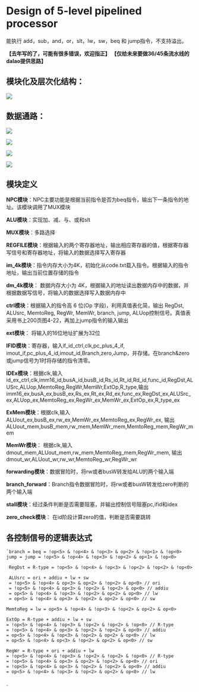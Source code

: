 # Design of 5-level pipelined processor
能执行 add，sub，and，or，slt，lw，sw，beq 和 jump指令，不支持溢出。

**【去年写的了，可能有很多错误，欢迎指正】
【仅给未来要做36/45条流水线的dalao提供思路】**




## 模块化及层次化结构： ##
![](https://i.imgur.com/3eGDzqk.jpg)


## 数据通路： ##
![](https://i.imgur.com/kBVZzGp.png)

![](https://i.imgur.com/nTeMnty.png)

![](https://i.imgur.com/XbJDh24.png)

![](https://i.imgur.com/2PjD2LL.png)


## 模块定义 ##
**NPC模块**：NPC主要功能是根据当前指令是否为beq指令，输出下一条指令的地址。该模块调用了MUX模块


**ALU模块**：实现加、减、与、或和slt

**MUX模块**：多路选择

**REGFILE模块**：根据输入的两个寄存器地址，输出相应寄存器的值，根据寄存器写信号和寄存器地址，将输入的数据选择写入寄存器

**im_4k模块**：指令内存大小为4K，初始化从code.txt载入指令。根据输入的指令地址，输出当前位置存储的指令

**dm_4k模块**：
数据内存大小为 4K，根据输入的地址读出数据内存中的数据，并根据数据写信号，将输入的数据选择写入数据内存中

**ctrl模块**：根据输入的指令高 6 位(Op 字段)，利用真值表化简，输出 RegDst, ALUsrc, 
MemtoReg, RegWr, MemWr, branch, jump, ALUop控制信号。真值表采用书上200页图4-22，再加上jump指令的输入输出

**ext模块**：
将输入的16位地址扩展为32位

**IFID模块**：寄存器，输入if_id_ctrl,clk,pc_plus_4_if, imout_if,pc_plus_4_id,imout_id,Branch,zero,Jump，并存储。在branch&zero或jump信号为1时将存储的指令清零。

**IDEx模块**：根据clk,输入id_ex_ctrl,clk,imm16_id,busA_id,busB_id,Rs_id,Rt_id,Rd_id,func_id,RegDst,ALUSrc,ALUop,MemtoReg,RegWr,MemWr,ExtOp,R_type,输出imm16_ex,busA_ex,busB_ex,Rs_ex,Rt_ex,Rd_ex,func_ex,RegDst_ex,ALUSrc_ex,ALUop_ex,MemtoReg_ex,RegWr_ex,MemWr_ex,ExtOp_ex,R_type_ex

**ExMem模块**：根据clk,输入ALUout_ex,busB_ex,rw_ex,MemWr_ex,MemtoReg_ex,RegWr_ex,
输出ALUout_mem,busB_mem,rw_mem,MemWr_mem,MemtoReg_mem,RegWr_mem 


**MemWr模块**：
根据clk,输入dmout_mem,ALUout_mem,rw_mem,MemtoReg_mem,RegWr_mem,
输出dmout_wr,ALUout_wr,rw_wr,MemtoReg_wr,RegWr_wr 

**forwarding模块**：数据冒险时，将rw或者busW转发给ALU的两个输入端

**branch_forward**：Branch指令数据冒险时，将rw或者busW转发给zero判断的两个输入端 

**stall模块**：经过条件判断是否需要阻塞，并输出控制信号阻塞pc,ifid和idex 

**zero_check模块**：
在id阶段计算zero的值，判断是否需要跳转

## 各控制信号的逻辑表达式 ##
    `branch = beq = !op<5> & !op<4> & !op<3> & op<2> & !op<1> & !op<0> jump = jump = !op<5> & !op<4> & !op<3> & !op<2> & op<1> & !op<0>
	
	 RegDst = R-type = !op<5> & !op<4> & !op<3> & !op<2> & !op<2> & !op<0>

	 ALUsrc = ori + addiu + lw + sw 
     = !op<5> & !op<4> & op<3> & op<2> & !op<2> & op<0> // ori 
     = !op<5> & !op<4> & op<3> & !op<2> & !op<2> & op<0> // addiu 
     = op<5> & !op<4> & !op<3> & !op<2> & op<2> & op<0> // lw 
     = op<5> & !op<4> & op<3> & !op<2> & op<2> & op<0> // sw

	MemtoReg = lw = op<5> & !op<4> & !op<3> & !op<2> & op<2> & op<0> 
	
	ExtOp = R-type + addiu + lw + sw 
	= !op<5> & !op<4> & !op<3> & !op<2> & !op<2> & !op<0> // R-type 
    = !op<5> & !op<4> & op<3> & !op<2> & !op<2> & op<0> // addiu 
    = op<5> & !op<4> & !op<3> & !op<2> & op<2> & op<0> // lw 
    = op<5> & !op<4> & op<3> & !op<2> & op<2> & op<0> // sw 

	RegWr = R-type + ori + addiu + lw 
    = !op<5> & !op<4> & !op<3> & !op<2> & !op<2> & !op<0> // R-type 
	= !op<5> & !op<4> & op<3> & op<2> & !op<2> & op<0> // ori 
    = !op<5> & !op<4> & op<3> & !op<2> & !op<2> & op<0> // addiu 
    = op<5> & !op<4> & !op<3> & !op<2> & op<2> & op<0> // lw 


	`
